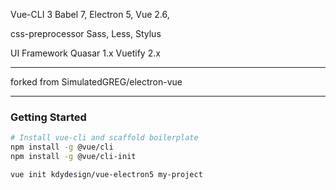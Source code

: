 Vue-CLI 3
Babel 7, 
Electron 5, 
Vue 2.6, 

css-preprocessor
  Sass,
  Less,
  Stylus 

UI Framework
  Quasar 1.x
  Vuetify 2.x

- - - 
forked from SimulatedGREG/electron-vue
- - - 

### Getting Started

```bash
# Install vue-cli and scaffold boilerplate
npm install -g @vue/cli
npm install -g @vue/cli-init

vue init kdydesign/vue-electron5 my-project
```
